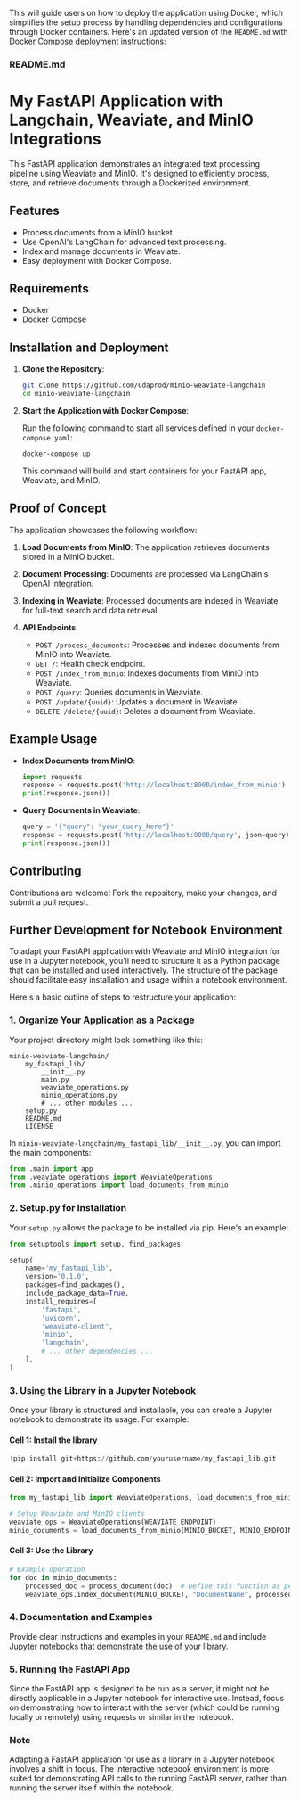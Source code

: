 This will guide users on how to deploy the application using Docker, which simplifies the setup process by handling dependencies and configurations through Docker containers. Here's an updated version of the `README.md` with Docker Compose deployment instructions:

### README.md

# My FastAPI Application with Langchain, Weaviate, and MinIO Integrations

This FastAPI application demonstrates an integrated text processing pipeline using Weaviate and MinIO. It's designed to efficiently process, store, and retrieve documents through a Dockerized environment.

## Features

- Process documents from a MinIO bucket.
- Use OpenAI's LangChain for advanced text processing.
- Index and manage documents in Weaviate.
- Easy deployment with Docker Compose.

## Requirements

- Docker
- Docker Compose

## Installation and Deployment

1. **Clone the Repository**:

    ```bash
    git clone https://github.com/Cdaprod/minio-weaviate-langchain
    cd minio-weaviate-langchain
    ```

2. **Start the Application with Docker Compose**:

    Run the following command to start all services defined in your `docker-compose.yaml`:

    ```bash
    docker-compose up
    ```

    This command will build and start containers for your FastAPI app, Weaviate, and MinIO.

## Proof of Concept

The application showcases the following workflow:

1. **Load Documents from MinIO**: The application retrieves documents stored in a MinIO bucket.

2. **Document Processing**: Documents are processed via LangChain's OpenAI integration.

3. **Indexing in Weaviate**: Processed documents are indexed in Weaviate for full-text search and data retrieval.

4. **API Endpoints**:
    - `POST /process_documents`: Processes and indexes documents from MinIO into Weaviate.
    - `GET /`: Health check endpoint.
    - `POST /index_from_minio`: Indexes documents from MinIO into Weaviate.
    - `POST /query`: Queries documents in Weaviate.
    - `POST /update/{uuid}`: Updates a document in Weaviate.
    - `DELETE /delete/{uuid}`: Deletes a document from Weaviate.

## Example Usage

- **Index Documents from MinIO**:

    ```python
    import requests
    response = requests.post('http://localhost:8000/index_from_minio')
    print(response.json())
    ```

- **Query Documents in Weaviate**:

    ```python
    query = '{"query": "your_query_here"}'
    response = requests.post('http://localhost:8000/query', json=query)
    print(response.json())
    ```

## Contributing

Contributions are welcome! Fork the repository, make your changes, and submit a pull request.

## Further Development for Notebook Environment

To adapt your FastAPI application with Weaviate and MinIO integration for use in a Jupyter notebook, you'll need to structure it as a Python package that can be installed and used interactively. The structure of the package should facilitate easy installation and usage within a notebook environment. 

Here's a basic outline of steps to restructure your application:

### 1. Organize Your Application as a Package

Your project directory might look something like this:

```
minio-weaviate-langchain/
    my_fastapi_lib/
        __init__.py
        main.py
        weaviate_operations.py
        minio_operations.py
        # ... other modules ...
    setup.py
    README.md
    LICENSE
```

In `minio-weaviate-langchain/my_fastapi_lib/__init__.py`, you can import the main components:

```python
from .main import app
from .weaviate_operations import WeaviateOperations
from .minio_operations import load_documents_from_minio
```

### 2. Setup.py for Installation

Your `setup.py` allows the package to be installed via pip. Here's an example:

```python
from setuptools import setup, find_packages

setup(
    name='my_fastapi_lib',
    version='0.1.0',
    packages=find_packages(),
    include_package_data=True,
    install_requires=[
        'fastapi',
        'uvicorn',
        'weaviate-client',
        'minio',
        'langchain',
        # ... other dependencies ...
    ],
)
```

### 3. Using the Library in a Jupyter Notebook

Once your library is structured and installable, you can create a Jupyter notebook to demonstrate its usage. For example:

#### Cell 1: Install the library

```python
!pip install git+https://github.com/yourusername/my_fastapi_lib.git
```

#### Cell 2: Import and Initialize Components

```python
from my_fastapi_lib import WeaviateOperations, load_documents_from_minio

# Setup Weaviate and MinIO clients
weaviate_ops = WeaviateOperations(WEAVIATE_ENDPOINT)
minio_documents = load_documents_from_minio(MINIO_BUCKET, MINIO_ENDPOINT, MINIO_ACCESS_KEY, MINIO_SECRET_KEY)
```

#### Cell 3: Use the Library

```python
# Example operation
for doc in minio_documents:
    processed_doc = process_document(doc)  # Define this function as per your processing logic
    weaviate_ops.index_document(MINIO_BUCKET, "DocumentName", processed_doc)
```

### 4. Documentation and Examples

Provide clear instructions and examples in your `README.md` and include Jupyter notebooks that demonstrate the use of your library.

### 5. Running the FastAPI App

Since the FastAPI app is designed to be run as a server, it might not be directly applicable in a Jupyter notebook for interactive use. Instead, focus on demonstrating how to interact with the server (which could be running locally or remotely) using requests or similar in the notebook.

### Note

Adapting a FastAPI application for use as a library in a Jupyter notebook involves a shift in focus. The interactive notebook environment is more suited for demonstrating API calls to the running FastAPI server, rather than running the server itself within the notebook.